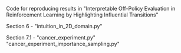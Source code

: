 Code for reproducing results in "Interpretable Off-Policy Evaluation in Reinforcement Learning 
by Highlighting Influential Transitions"

Section 6 - "intuition_in_2D_domain.py"

Section 7.1 - "cancer_experiment.py"
              "cancer_experiment_importance_sampling.py"
